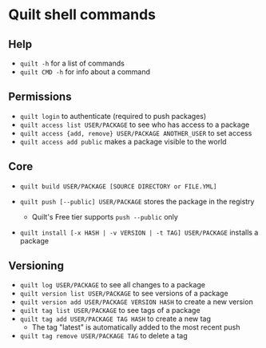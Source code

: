 # Quilt shell commands

## Help
* `quilt -h` for a list of commands
* `quilt CMD -h` for info about a command

## Permissions
* `quilt login` to authenticate (required to push packages)
* `quilt access list USER/PACKAGE` to see who has access to a package
* `quilt access {add, remove} USER/PACKAGE ANOTHER_USER` to set access
* `quilt access add public` makes a package visible to the world


## Core
* `quilt build USER/PACKAGE [SOURCE DIRECTORY or FILE.YML]`
* `quilt push [--public] USER/PACKAGE` stores the package in the registry
  * Quilt's Free tier supports `push --public` only

* `quilt install [-x HASH | -v VERSION | -t TAG] USER/PACKAGE` installs a package

## Versioning
* `quilt log USER/PACKAGE` to see all changes to a package
* `quilt version list USER/PACKAGE` to see versions of a package
* `quilt version add USER/PACKAGE VERSION HASH` to create a new version
* `quilt tag list USER/PACKAGE` to see tags of a package
* `quilt tag add USER/PACKAGE TAG HASH` to create a new tag
  * The tag "latest" is automatically added to the most recent push
* `quilt tag remove USER/PACKAGE TAG` to delete a tag
